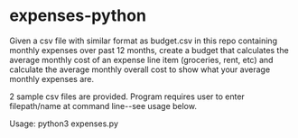 # expenses-python
Given a csv file with similar format as budget.csv in this repo containing monthly expenses over past 12 months, create a budget that calculates the average monthly cost of an expense line item (groceries, rent, etc) and calculate the average monthly overall cost to show what your average monthly expenses are.

2 sample csv files are provided. Program requires user to enter filepath/name at command line--see usage below.

Usage: python3 expenses.py <filename>
